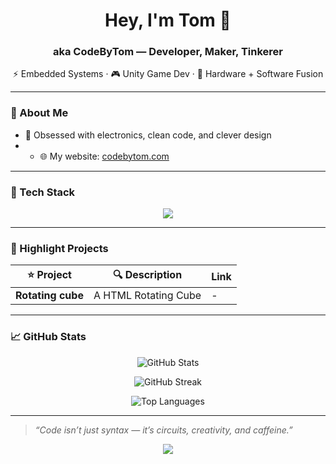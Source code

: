<!-- README.md for CodeBy-Tom -->

<h1 align="center">Hey, I'm Tom 👋</h1>
<h3 align="center">aka CodeByTom — Developer, Maker, Tinkerer</h3>
<p align="center">
  ⚡ Embedded Systems · 🎮 Unity Game Dev · 🔌 Hardware + Software Fusion
</p>

---

### 🧠 About Me


- 🔬 Obsessed with electronics, clean code, and clever design
- - 🌐 My website: [codebytom.com](https://codebytom.com)

---

### 🧰 Tech Stack

<p align="center">
  <img src="https://skillicons.dev/icons?i=arduino,cpp,cs,py,js,unity,vscode" />
</p>

---

### 🚀 Highlight Projects

| ⭐ Project | 🔍 Description | Link|
|----------|----------------|-----------|
| **Rotating cube** |A HTML Rotating Cube|-

---

### 📈 GitHub Stats

<p align="center">
  <img src="https://github-readme-stats.vercel.app/api?username=CodeBy-Tom&show_icons=true&theme=radical" alt="GitHub Stats" />
</p>

<p align="center">
  <img src="https://github-readme-streak-stats.herokuapp.com?user=CodeBy-Tom&theme=radical&date_format=M%20j%5B%2C%20Y%5D" alt="GitHub Streak" />
</p>

<p align="center">
  <img src="https://github-readme-stats.vercel.app/api/top-langs/?username=CodeBy-Tom&layout=compact&theme=radical" alt="Top Languages" />
</p>

---


> *“Code isn’t just syntax — it’s circuits, creativity, and caffeine.”*

<p align="center">
  <img src="https://readme-typing-svg.demolab.com?font=Fira+Code&duration=3000&pause=1000&color=F70000&center=true&vCenter=true&width=435&lines=Code+By+Tom;From+Hardware+to+Gameplay;Building+Cool+Stuff+Daily;Follow+Along+for+More" />
</p>
